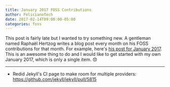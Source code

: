 ```yaml
---
title: January 2017 FOSS Contributions
author: FelicianoTech
date: 2017-02-14T09:00:00-05:00
categories: foss
---
```


This post is fairly late but I wanted to try something new. A gentleman named Raphaël Hertzog writes a blog post every month on his FOSS contributions for that month. For example, here's [his post for January 2017][1]. This is an awesome thing to do and I would like to get started with my own January 2017, which is only a single item. :disappointed:

[1]: https://raphaelhertzog.com/2017/01/31/my-free-software-activities-in-january-2017/

---

- Redid Jekyll's CI page to make room for multiple providers: https://github.com/jekyll/jekyll/pull/5815
